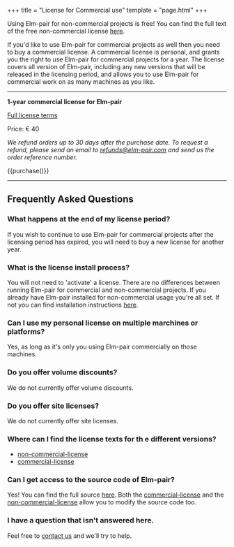 +++
title = "License for Commercial use"
template = "page.html"
+++

Using Elm-pair for non-commercial projects is free! You can find the full text of the free non-commercial license [here][non-commercial-license].

If you'd like to use Elm-pair for commercial projects as well then you need to buy a commercial license. A commercial license is personal, and grants you the right to use Elm-pair for commercial projects for a year. The license covers all version of Elm-pair, including any new versions that will be released in the licensing period, and allows you to use Elm-pair for commercial work on as many machines as you like.

---
**1-year commercial license for Elm-pair**

[Full license terms][commercial-license]

Price: € 40

*We refund orders up to 30 days after the purchase date. To request a refund, please send an email to [refunds@elm-pair.com](mailto:refunds@jasperwoudenberg.com) and send us the order reference number.*

{{purchase()}}

---

## Frequently Asked Questions

### What happens at the end of my license period?

If you wish to continue to use Elm-pair for commercial projects after the licensing period has expired, you will need to buy a new license for another year.

### What is the license install process?

You will not need to 'activate' a license. There are no differences between running Elm-pair for commercial and non-commercial projects. If you already have Elm-pair installed for non-commercial usage you're all set. If not you can find installation instructions [here][installation instructions].

### Can I use my personal license on multiple marchines or platforms?

Yes, as long as it's only you using Elm-pair commercially on those machines.

### Do you offer volume discounts?

We do not currently offer volume discounts.

### Do you offer site licenses?

We do not currently offer site licenses.

### Where can I find the license texts for th e different versions?

- [non-commercial-license][]
- [commercial-license][]

### Can I get access to the source code of Elm-pair?

Yes! You can find the full source [here][source-code]. Both the [commercial-license][] and the [non-commercial-license][] allow you to modify the source code too.

### I have a question that isn't answered here.

Feel free to [contact us][support] and we'll try to help.

[non-commercial-license]: https://github.com/jwoudenberg/elm-pair/blob/main/LICENSE
[commercial-license]: /commercial-license.pdf
[installation instructions]: https://github.com/jwoudenberg/elm-pair/blob/main/README.md#installation
[source-code]: https://github.com/jwoudenberg/elm-pair
[support]: /support
